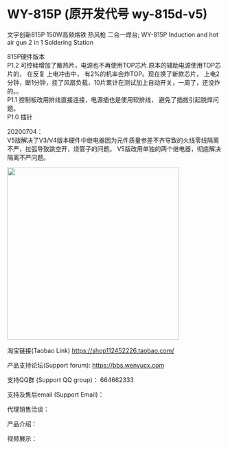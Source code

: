# WY-815P (原开发代号 wy-815d-v5)
文宇创新815P 150W高频烙铁 热风枪 二合一焊台; WY-815P Induction and hot air gun 2 in 1 Soldering Station

815P硬件版本
 </br>
P1.2 可控硅增加了散热片，电源也不再使用TOP芯片.原本的辅助电源使用TOP芯片的， 在反复 上电冲击中， 有2%的机率会炸TOP。现在换了新款芯片， 上电2分钟，断1分钟，挂了风扇负载，10片累计在测试加上自动开关，一周了，还没炸的。。  </br>
P1.1 控制板改用排线直接连接，电源插也是使用软排线， 避免了插拔引起脱焊问题。  </br>
P1.0 插针 </br>

20200704： </br>
V5版解决了V3/V4版本硬件中继电器因为元件质量参差不齐导致的火线零线隔离不严，拉弧导致跳空开，烧管子的问题。
V5版改用单独的两个继电器，彻底解决隔离不严问题。

<img src='https://raw.githubusercontent.com/WenyuCreative/wy-815d-v5/master/hardware/20200717.png' height="400"></img>

淘宝链接(Taobao Link) https://shop112452226.taobao.com/

产品支持论坛(Support forum): https://bbs.wenyucx.com

支持QQ群 (Support QQ group)： 664662333 

支持及售后email (Support Email)： 

代理销售洽谈：

产品介绍：

视频展示：
